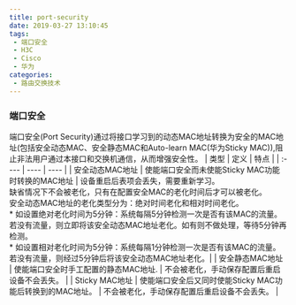 ```yaml
---
title: port-security
date: 2019-03-27 13:10:45
tags:
 - 端口安全
 - H3C
 - Cisco
 - 华为
categories:
 - 路由交换技术
---
```

### 端口安全
端口安全(Port Security)通过将接口学习到的动态MAC地址转换为安全的MAC地址(包括安全动态MAC、安全静态MAC和Auto-learn MAC(华为Sticky MAC)),阻止非法用户通过本接口和交换机通信，从而增强安全性。
|  类型  |  定义  |  特点  |
| :---- | ---- | ---- | 
| 安全动态MAC地址 |  使能端口安全而未使能Sticky MAC功能时转换的MAC地址 | 设备重启后表项会丢失，需要重新学习。<br>缺省情况下不会被老化，只有在配置安全MAC的老化时间后才可以被老化。<br>安全动态MAC地址的老化类型分为：绝对时间老化和相对时间老化。<br> * 如设置绝对老化时间为5分钟：系统每隔5分钟检测一次是否有该MAC的流量。若没有流量，则立即将该安全动态MAC地址老化。如有则不做处理，等待5分钟再检测。<br> * 如设置相对老化时间为5分钟：系统每隔1分钟检测一次是否有该MAC的流量。若没有流量，则经过5分钟后将该安全动态MAC地址老化。|
| 安全静态MAC地址 | 使能端口安全时手工配置的静态MAC地址. | 不会被老化，手动保存配置后重启设备不会丢失。 |
| Sticky MAC地址 | 使能端口安全后又同时使能Sticky MAC功能后转换到的MAC地址。 |  不会被老化，手动保存配置后重启设备不会丢失。  |

